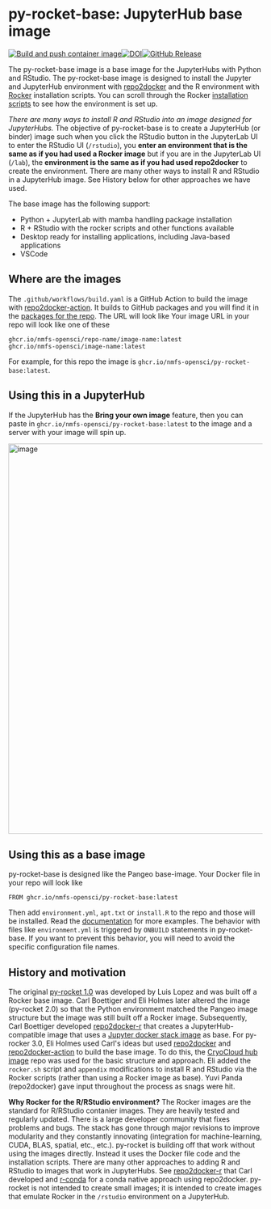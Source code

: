 # py-rocket-base: JupyterHub base image

[![Build and push container image](https://github.com/nmfs-opensci/py-rocket-base/actions/workflows/build.yaml/badge.svg)](https://github.com/nmfs-opensci/py-rocket-base/actions/workflows/build.yaml)[![DOI](https://zenodo.org/badge/DOI/10.5281/zenodo.13942617.svg)](https://doi.org/10.5281/zenodo.13942617)[![GitHub Release](https://img.shields.io/github/v/release/nmfs-opensci/py-rocket-base)](https://github.com/nmfs-opensci/py-rocket-base/releases)


The py-rocket-base image is a base image for the JupyterHubs with Python and RStudio. The py-rocket-base image is designed to install the Jupyter and JupyterHub environment with [repo2docker](https://repo2docker.readthedocs.io) and the R environment with [Rocker](https://rocker-project.org/) installation scripts. You can scroll through the Rocker [installation scripts](https://github.com/rocker-org/rocker-versioned2/blob/master/scripts/install_rstudio.sh) to see how the environment is set up.

*There are many ways to install R and RStudio into an image designed for JupyterHubs.* The objective of py-rocket-base is to create a JupyterHub (or binder) image such when you click the RStudio button in the JupyterLab UI to enter the RStudio UI (`/rstudio`), you **enter an environment that is the same as if you had used a Rocker image** but if you are in the JupyterLab UI (`/lab`), the **environment is the same as if you had used repo2docker** to create the environment. There are many other ways to install R and RStudio in a JupyterHub image. See History below for other approaches we have used. 

The base image has the following support:

* Python + JupyterLab with mamba handling package installation
* R + RStudio with the rocker scripts and other functions available
* Desktop ready for installing applications, including Java-based applications
* VSCode

## Where are the images

The `.github/workflows/build.yaml` is a GitHub Action to build the image with [repo2docker-action](https://github.com/jupyterhub/repo2docker-action). It builds to GitHub packages and you will find it in the [packages for the repo](https://github.com/orgs/nmfs-opensci/packages?repo_name=py-rocket-base). The URL will look like
Your image URL in your repo will look like one of these
```
ghcr.io/nmfs-opensci/repo-name/image-name:latest
ghcr.io/nmfs-opensci/image-name:latest
```
For example, for this repo the image is `ghcr.io/nmfs-opensci/py-rocket-base:latest`.

## Using this in a JupyterHub

If the JupyterHub has the **Bring your own image** feature, then you can paste in `ghcr.io/nmfs-opensci/py-rocket-base:latest` to the image and a server with your image will spin up.

<img width="772" alt="image" src="https://github.com/user-attachments/assets/13f1d200-b8a6-44e1-a9db-537260b21ec4">

## Using this as a base image

py-rocket-base is designed like the Pangeo base-image. Your Docker file in your repo will look like
```
FROM ghcr.io/nmfs-opensci/py-rocket-base:latest
```
Then add `environment.yml`, `apt.txt` or `install.R` to the repo and those will be installed. Read the [documentation](https://nmfs-opensci.github.io/py-rocket-base/) for more examples. The behavior with files like `environment.yml` is triggered by `ONBUILD` statements in py-rocket-base. If you want to prevent this behavior, you will need to avoid the specific configuration file names.

## History and motivation

The original [py-rocket 1.0](https://github.com/NASA-Openscapes/py-rocket) was developed by Luis Lopez and was built off a Rocker base image. Carl Boettiger and Eli Holmes later altered the image (py-rocket 2.0) so that the Python environment matched the Pangeo image structure but the image was still built off a Rocker image. Subsequently, Carl Boettiger developed [repo2docker-r](https://github.com/boettiger-lab/repo2docker-r) that creates a JupyterHub-compatible image that uses a [Jupyter docker stack image](https://jupyter-docker-stacks.readthedocs.io/en/latest/) as base. For py-rocker 3.0, Eli Holmes used Carl's ideas but used [repo2docker](https://repo2docker.readthedocs.io/en/latest/) and [repo2docker-action](https://github.com/jupyterhub/repo2docker-action) to build the base image. To do this, the [CryoCloud hub image](https://github.com/CryoInTheCloud/hub-image) repo was used for the basic structure and approach. Eli added the `rocker.sh` script and `appendix` modifications to install R and RStudio via the Rocker scripts (rather than using a Rocker image as base). Yuvi Panda (repo2docker) gave input throughout the process as snags were hit.

**Why Rocker for the R/RStudio environment?** The Rocker images are the standard for R/RStudio contanier images. They are heavily tested and regularly updated. There is a large developer community that fixes problems and bugs. The stack has gone through major revisions to improve modularity and they constantly innovating (integration for machine-learning, CUDA, BLAS, spatial, etc., etc.). py-rocket is building off that work without using the images directly. Instead it uses the Docker file code and the installation scripts.  There are many other approaches to adding R and RStudio to images that work in JupyterHubs. See [repo2docker-r](https://github.com/boettiger-lab/repo2docker-r) that Carl developed and [r-conda](https://github.com/binder-examples/r-conda) for a conda native approach using repo2docker. py-rocket is not intended to create small images; it is intended to create images that emulate Rocker in the `/rstudio` environment on a JupyterHub.
